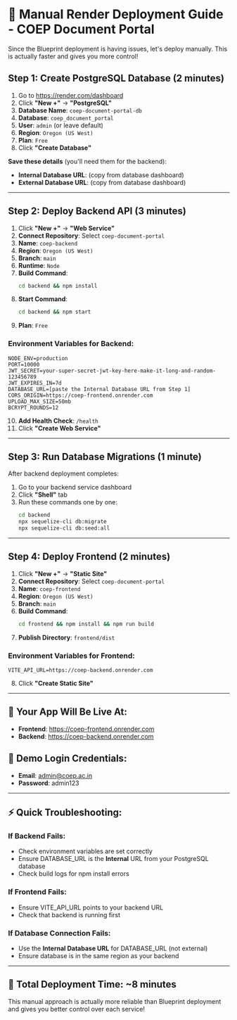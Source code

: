 # 🚀 Manual Render Deployment Guide - COEP Document Portal

Since the Blueprint deployment is having issues, let's deploy manually. This is actually faster and gives you more control!

## Step 1: Create PostgreSQL Database (2 minutes)

1. Go to https://render.com/dashboard
2. Click **"New +"** → **"PostgreSQL"**
3. **Database Name**: `coep-document-portal-db`
4. **Database**: `coep_document_portal`
5. **User**: `admin` (or leave default)
6. **Region**: `Oregon (US West)`
7. **Plan**: `Free`
8. Click **"Create Database"**

**Save these details** (you'll need them for the backend):
- **Internal Database URL**: (copy from database dashboard)
- **External Database URL**: (copy from database dashboard)

---

## Step 2: Deploy Backend API (3 minutes)

1. Click **"New +"** → **"Web Service"**
2. **Connect Repository**: Select `coep-document-portal`
3. **Name**: `coep-backend`
4. **Region**: `Oregon (US West)`
5. **Branch**: `main`
6. **Runtime**: `Node`
7. **Build Command**:
   ```bash
   cd backend && npm install
   ```
8. **Start Command**:
   ```bash
   cd backend && npm start
   ```
9. **Plan**: `Free`

### Environment Variables for Backend:
```
NODE_ENV=production
PORT=10000
JWT_SECRET=your-super-secret-jwt-key-here-make-it-long-and-random-123456789
JWT_EXPIRES_IN=7d
DATABASE_URL=[paste the Internal Database URL from Step 1]
CORS_ORIGIN=https://coep-frontend.onrender.com
UPLOAD_MAX_SIZE=50mb
BCRYPT_ROUNDS=12
```

10. **Add Health Check**: `/health`
11. Click **"Create Web Service"**

---

## Step 3: Run Database Migrations (1 minute)

After backend deployment completes:

1. Go to your backend service dashboard
2. Click **"Shell"** tab
3. Run these commands one by one:
   ```bash
   cd backend
   npx sequelize-cli db:migrate
   npx sequelize-cli db:seed:all
   ```

---

## Step 4: Deploy Frontend (2 minutes)

1. Click **"New +"** → **"Static Site"**
2. **Connect Repository**: Select `coep-document-portal`
3. **Name**: `coep-frontend`
4. **Region**: `Oregon (US West)`
5. **Branch**: `main`
6. **Build Command**:
   ```bash
   cd frontend && npm install && npm run build
   ```
7. **Publish Directory**: `frontend/dist`

### Environment Variables for Frontend:
```
VITE_API_URL=https://coep-backend.onrender.com
```

8. Click **"Create Static Site"**

---

## 🎉 Your App Will Be Live At:

- **Frontend**: https://coep-frontend.onrender.com
- **Backend**: https://coep-backend.onrender.com

## 🔐 Demo Login Credentials:

- **Email**: admin@coep.ac.in
- **Password**: admin123

---

## ⚡ Quick Troubleshooting:

### If Backend Fails:
- Check environment variables are set correctly
- Ensure DATABASE_URL is the **Internal** URL from your PostgreSQL database
- Check build logs for npm install errors

### If Frontend Fails:
- Ensure VITE_API_URL points to your backend URL
- Check that backend is running first

### If Database Connection Fails:
- Use the **Internal Database URL** for DATABASE_URL (not external)
- Ensure database is in the same region as your backend

---

## 🎯 Total Deployment Time: ~8 minutes

This manual approach is actually more reliable than Blueprint deployment and gives you better control over each service!